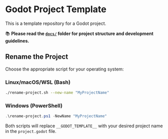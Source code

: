 # Godot Project Template

This is a template repository for a Godot project.

📚 **Please read the [`docs/`](./docs/) folder for project structure and development guidelines.**

## Rename the Project

Choose the appropriate script for your operating system:

### Linux/macOS/WSL (Bash)
```bash
./rename-project.sh --new-name "MyProjectName"
```

### Windows (PowerShell)
```powershell
.\rename-project.ps1 -NewName "MyProjectName"
```

Both scripts will replace `__GODOT_TEMPLATE__` with your desired project name in the `project.godot` file.
